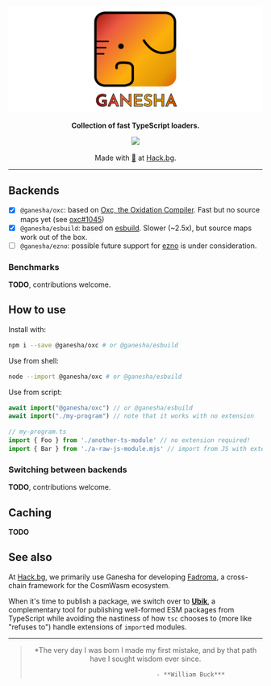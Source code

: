 <div align="center">

![Ganesha](./ganesha.svg)

**Collection of fast TypeScript loaders.**

[![](https://img.shields.io/npm/v/@hackbg/ganesha?color=%23f68f21&style=for-the-badge&label=@hackbg/ganesha)](https://fadroma.tech)

Made with [🧡](mailto:hello@hack.bg) at [Hack.bg](https://hack.bg).

</div>

---

## Backends

* [x] `@ganesha/oxc`: based on [Oxc, the Oxidation Compiler](https://github.com/oxc-project/oxc).
  Fast but no source maps yet (see [oxc#1045](https://github.com/oxc-project/oxc/issues/1045))
* [x] `@ganesha/esbuild`: based on [esbuild](https://github.com/evanw/esbuild).
  Slower (~2.5x), but source maps work out of the box.
* [ ] `@ganesha/ezno`: possible future support for [ezno](https://github.com/kaleidawave/ezno)
  is under consideration.

### Benchmarks

**TODO**, contributions welcome.

## How to use

Install with:

```sh
npm i --save @ganesha/oxc # or @ganesha/esbuild
```

Use from shell:

```sh
node --import @ganesha/oxc # or @ganesha/esbuild
```

Use from script:

```js
await import("@ganesha/oxc") // or @ganesha/esbuild
await import("./my-program") // note that it works with no extension
```

```ts
// my-program.ts
import { Foo } from './another-ts-module' // no extension required!
import { Bar } from './a-raw-js-module.mjs' // import from JS with extension
```

### Switching between backends

**TODO**, contributions welcome.

## Caching

**TODO**

## See also

At [Hack.bg](https://hack.bg), we primarily use Ganesha for developing
[Fadroma](https://fadroma.tech), a cross-chain framework for the CosmWasm ecosystem.

When it's time to publish a package, we switch over to **[Ubik](https://github.com/hackbg/ubik)**,
a complementary tool for publishing well-formed ESM packages from TypeScript while avoiding
the nastiness of how `tsc` chooses to (more like "refuses to") handle extensions
of `import`ed modules.

---

<div align="center">

>*The very day I was born I made my first mistake,
>and by that path have I sought wisdom ever since.
>
>                              - **William Buck***

</div>
